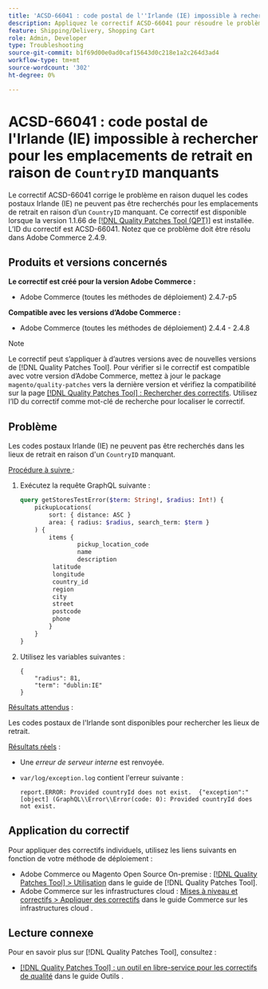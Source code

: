 ```yaml
---
title: 'ACSD-66041 : code postal de l''Irlande (IE) impossible à rechercher pour les lieux de retrait en raison de l''absence de CountryID'
description: Appliquez le correctif ACSD-66041 pour résoudre le problème Adobe Commerce en raison duquel les codes postaux Irlande (IE) ne pouvaient pas être recherchés dans les lieux de retrait en raison d’un ID de pays manquant.
feature: Shipping/Delivery, Shopping Cart
role: Admin, Developer
type: Troubleshooting
source-git-commit: b1f69d00e0ad0caf15643d0c218e1a2c264d3ad4
workflow-type: tm+mt
source-wordcount: '302'
ht-degree: 0%

---
```



# ACSD-66041 : code postal de l&#39;Irlande (IE) impossible à rechercher pour les emplacements de retrait en raison de `CountryID` manquants

Le correctif ACSD-66041 corrige le problème en raison duquel les codes postaux Irlande (IE) ne peuvent pas être recherchés pour les emplacements de retrait en raison d’un `CountryID` manquant. Ce correctif est disponible lorsque la version 1.1.66 de [[!DNL Quality Patches Tool (QPT)]](/help/tools/quality-patches-tool/quality-patches-tool-to-self-serve-quality-patches.md) est installée. L’ID du correctif est ACSD-66041. Notez que ce problème doit être résolu dans Adobe Commerce 2.4.9.

## Produits et versions concernés

**Le correctif est créé pour la version Adobe Commerce :**

* Adobe Commerce (toutes les méthodes de déploiement) 2.4.7-p5

**Compatible avec les versions d’Adobe Commerce :**

* Adobe Commerce (toutes les méthodes de déploiement) 2.4.4 - 2.4.8

>[!NOTE]
>
>Le correctif peut s’appliquer à d’autres versions avec de nouvelles versions de [!DNL Quality Patches Tool]. Pour vérifier si le correctif est compatible avec votre version d’Adobe Commerce, mettez à jour le package `magento/quality-patches` vers la dernière version et vérifiez la compatibilité sur la page [[!DNL Quality Patches Tool] : Rechercher des correctifs](https://experienceleague.adobe.com/tools/commerce-quality-patches/index.html). Utilisez l’ID du correctif comme mot-clé de recherche pour localiser le correctif.

## Problème

Les codes postaux Irlande (IE) ne peuvent pas être recherchés dans les lieux de retrait en raison d&#39;un `CountryID` manquant.

<u>Procédure à suivre </u> :

1. Exécutez la requête GraphQL suivante :

   ```graphql
   query getStoresTestError($term: String!, $radius: Int!) {
       pickupLocations(
           sort: { distance: ASC }
           area: { radius: $radius, search_term: $term }
       ) {
           items {
                   pickup_location_code
                   name
                   description
   		    latitude
   		    longitude
   		    country_id
   		    region
   		    city
   		    street
   		    postcode
   		    phone
           }
       }
   }
   ```

1. Utilisez les variables suivantes :

   ```
   {
       "radius": 81,
       "term": "dublin:IE"
   }
   ```

<u>Résultats attendus</u> :

Les codes postaux de l&#39;Irlande sont disponibles pour rechercher les lieux de retrait.

<u>Résultats réels</u> :

* Une *erreur de serveur interne* est renvoyée.
* `var/log/exception.log` contient l&#39;erreur suivante :

  ```
  report.ERROR: Provided countryId does not exist.  {"exception":"[object] (GraphQL\\Error\\Error(code: 0): Provided countryId does not exist.
  ```

## Application du correctif

Pour appliquer des correctifs individuels, utilisez les liens suivants en fonction de votre méthode de déploiement :

* Adobe Commerce ou Magento Open Source On-premise : [[!DNL Quality Patches Tool] > Utilisation](/help/tools/quality-patches-tool/usage.md) dans le guide de [!DNL Quality Patches Tool].
* Adobe Commerce sur les infrastructures cloud : [Mises à niveau et correctifs > Appliquer des correctifs](https://experienceleague.adobe.com/docs/commerce-cloud-service/user-guide/develop/upgrade/apply-patches.html) dans le guide Commerce sur les infrastructures cloud .

## Lecture connexe

Pour en savoir plus sur [!DNL Quality Patches Tool], consultez :

* [[!DNL Quality Patches Tool] : un outil en libre-service pour les correctifs de qualité](/help/tools/quality-patches-tool/quality-patches-tool-to-self-serve-quality-patches.md) dans le guide Outils .
